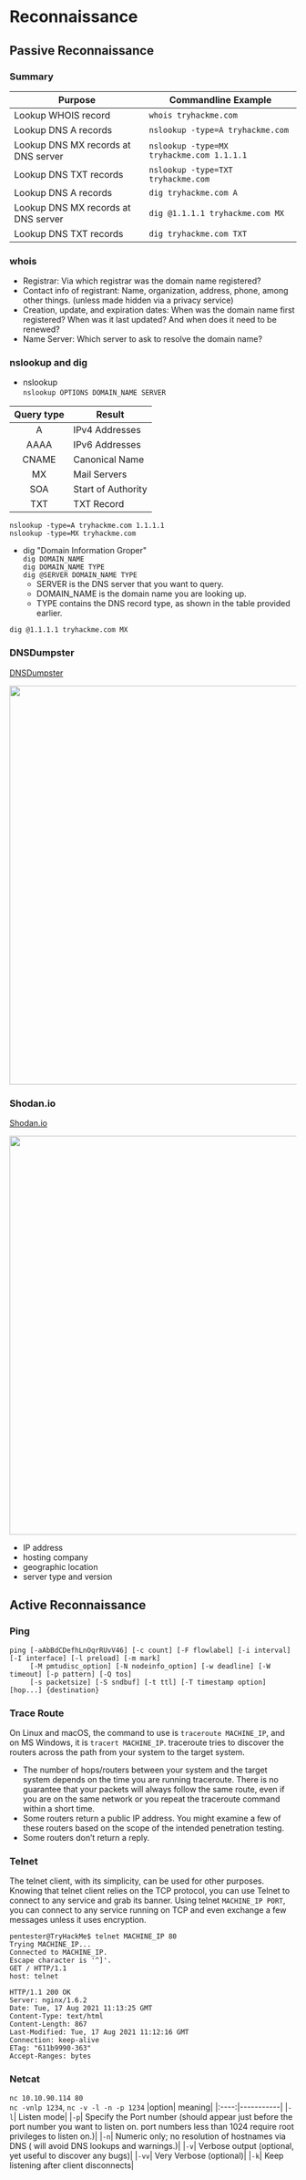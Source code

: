 # Reconnaissance

## Passive Reconnaissance
### Summary  
|Purpose|	Commandline Example|
|-------|----------------------|
|Lookup WHOIS record	|`whois tryhackme.com`|
|Lookup DNS A records	|`nslookup -type=A tryhackme.com`|
|Lookup DNS MX records at DNS server	|`nslookup -type=MX tryhackme.com 1.1.1.1`|
|Lookup DNS TXT records	|`nslookup -type=TXT tryhackme.com`|
|Lookup DNS A records	|`dig tryhackme.com A`|
|Lookup DNS MX records at DNS server	|`dig @1.1.1.1 tryhackme.com MX`|
|Lookup DNS TXT records	|`dig tryhackme.com TXT`|

### whois
- Registrar: Via which registrar was the domain name registered?
- Contact info of registrant: Name, organization, address, phone, among other things. (unless made hidden via a privacy service)
- Creation, update, and expiration dates: When was the domain name first registered? When was it last updated? And when does it need to be renewed?
- Name Server: Which server to ask to resolve the domain name?

### nslookup and dig
- nslookup   
`nslookup OPTIONS DOMAIN_NAME SERVER`  

|Query type|	Result|
|:--------:|----------|
|A	|IPv4 Addresses|
|AAAA|	IPv6 Addresses|
|CNAME|	Canonical Name|
|MX|	Mail Servers|
|SOA|	Start of Authority|
|TXT|	TXT Record|  

`nslookup -type=A tryhackme.com 1.1.1.1`  
`nslookup -type=MX tryhackme.com`  

- dig "Domain Information Groper"  
`dig DOMAIN_NAME`  
`dig DOMAIN_NAME TYPE`   
`dig @SERVER DOMAIN_NAME TYPE`  
    - SERVER is the DNS server that you want to query.
    - DOMAIN_NAME is the domain name you are looking up.
    - TYPE contains the DNS record type, as shown in the table provided earlier.  

`dig @1.1.1.1 tryhackme.com MX`  

### DNSDumpster
[DNSDumpster](https://dnsdumpster.com/)  
<p align="center">
<img src="https://user-images.githubusercontent.com/73976100/221383161-245e669c-e295-46c1-8c2f-9dfc5ee5218b.png" width="700">
</p>

### Shodan.io
[Shodan.io](https://www.shodan.io/)  

<img src="https://user-images.githubusercontent.com/73976100/221397062-079cd6bc-64ee-4084-9884-89e2729e8416.png" width="700">  

- IP address
- hosting company
- geographic location
- server type and version  

## Active Reconnaissance
### Ping

```
ping [-aAbBdCDefhLnOqrRUvV46] [-c count] [-F flowlabel] [-i interval] [-I interface] [-l preload] [-m mark]
     [-M pmtudisc_option] [-N nodeinfo_option] [-w deadline] [-W timeout] [-p pattern] [-Q tos]
     [-s packetsize] [-S sndbuf] [-t ttl] [-T timestamp option] [hop...] {destination}
```

### Trace Route
On Linux and macOS, the command to use is `traceroute MACHINE_IP`, and on MS Windows, it is `tracert MACHINE_IP`. traceroute tries to discover the routers across the path from your system to the target system.  
- The number of hops/routers between your system and the target system depends on the time you are running traceroute. There is no guarantee that your packets will always follow the same route, even if you are on the same network or you repeat the traceroute command within a short time.
- Some routers return a public IP address. You might examine a few of these routers based on the scope of the intended penetration testing.
- Some routers don’t return a reply.

### Telnet
The telnet client, with its simplicity, can be used for other purposes. Knowing that telnet client relies on the TCP protocol, you can use Telnet to connect to any service and grab its banner. Using telnet `MACHINE_IP PORT`, you can connect to any service running on TCP and even exchange a few messages unless it uses encryption.  
```
pentester@TryHackMe$ telnet MACHINE_IP 80
Trying MACHINE_IP...
Connected to MACHINE_IP.
Escape character is '^]'.
GET / HTTP/1.1
host: telnet

HTTP/1.1 200 OK
Server: nginx/1.6.2
Date: Tue, 17 Aug 2021 11:13:25 GMT
Content-Type: text/html
Content-Length: 867
Last-Modified: Tue, 17 Aug 2021 11:12:16 GMT
Connection: keep-alive
ETag: "611b9990-363"
Accept-Ranges: bytes
```
### Netcat
`nc 10.10.90.114 80`  
`nc -vnlp 1234`, `nc -v -l -n -p 1234`
|option|	meaning|
|:----:|-----------|
|`-l`|	Listen mode|
|`-p`|	Specify the Port number (should appear just before the port number you want to listen on. port numbers less than 1024 require root privileges to listen on.)|
|`-n`|	Numeric only; no resolution of hostnames via DNS ( will avoid DNS lookups and warnings.)|
|`-v`|	Verbose output (optional, yet useful to discover any bugs)|
|`-vv`|	Very Verbose (optional)|
|`-k`|	Keep listening after client disconnects|  





